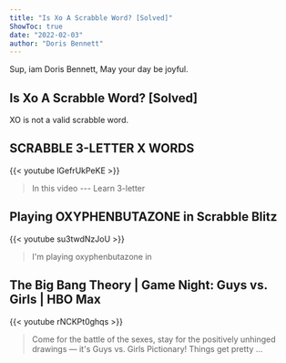 ```yaml
---
title: "Is Xo A Scrabble Word? [Solved]"
ShowToc: true 
date: "2022-02-03"
author: "Doris Bennett" 
---
```


Sup, iam Doris Bennett, May your day be joyful.
## Is Xo A Scrabble Word? [Solved]
XO is not a valid scrabble word.

## SCRABBLE 3-LETTER X WORDS
{{< youtube lGefrUkPeKE >}}
>In this video --- Learn 3-letter 

## Playing OXYPHENBUTAZONE in Scrabble Blitz
{{< youtube su3twdNzJoU >}}
>I'm playing oxyphenbutazone in 

## The Big Bang Theory | Game Night: Guys vs. Girls | HBO Max
{{< youtube rNCKPt0ghqs >}}
>Come for the battle of the sexes, stay for the positively unhinged drawings — it's Guys vs. Girls Pictionary! Things get pretty ...

